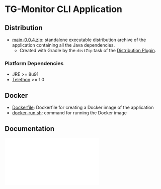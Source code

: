# TG-Monitor CLI Application



## Distribution

- [main-0.0.4.zip](main-0.0.4.zip): standalone executable distribution archive of the application containing all the Java dependencies.
    - Created with Gradle by the `distZip` task of the [Distribution Plugin](https://docs.gradle.org/current/userguide/distribution_plugin.html).

### Platform Dependencies

- JRE >= 8u91
- [Telethon](https://github.com/LonamiWebs/Telethon) >= 1.0

## Docker

- [Dockerfile](Dockerfile): Dockerfile for creating a Docker image of the application
- [docker-run.sh](docker-run.sh): command for running the Docker image

## Documentation

![Component Architecture](doc/components.pdf)
